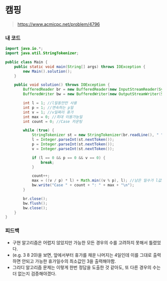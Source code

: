 # 캠핑

> https://www.acmicpc.net/problem/4796

### 내 코드

```java
import java.io.*;
import java.util.StringTokenizer;

public class Main {
    public static void main(String[] args) throws IOException {
        new Main().solution();
    }

    public void solution() throws IOException {
        BufferedReader br = new BufferedReader(new InputStreamReader(System.in));
        BufferedWriter bw = new BufferedWriter(new OutputStreamWriter(System.out));

        int l = 1; //l일동안만 사용
        int p = 1; //연속하는 p일
        int v = 1; //v일짜리 휴가
        int max = 0; //최대 이용가능일
        int count = 0; //Case 카운팅

        while (true) {
            StringTokenizer st = new StringTokenizer(br.readLine(), " ");
            l = Integer.parseInt(st.nextToken());
            p = Integer.parseInt(st.nextToken());
            v = Integer.parseInt(st.nextToken());

            if (l == 0 && p == 0 && v == 0) {
                break;
            }

            count++;
            max = ((v / p) * l) + Math.min((v % p), l); //남은 일수가 l값보다 큰 경우가 있을 수 있다. (e.g. 3 8 20)
            bw.write("Case " + count + ": " + max + "\n");
        }

        br.close();
        bw.flush();
        bw.close();
    }
}
```

### 피드백

- 구현 알고리즘은 어렵지 않았지만 가능한 모든 경우의 수를 고려하지 못해서 틀렸었다.
- (e.g. 3 8 20)을 보면, 앞에서부터 휴가를 채운 나머지는 4일인데 이를 그대로 출력하면 안되고 가능한 휴가일수의 최소값인 3을 출력해야함.
- 그리디 알고리즘 문제는 이렇게 한번 정답을 도출한 것 같아도, 또 다른 경우의 수는 더 없는지 검증해야겠다.